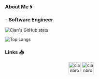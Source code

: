 ### About Me 🌀

### - Software Engineer

![Cian's GitHub stats](https://github-readme-stats.vercel.app/api?username=cianbrophy&hide=stars&theme=chartreuse-dark&count_private=true)

![Top Langs](https://github-readme-stats.vercel.app/api/top-langs/?username=cianbrophy&theme=chartreuse-dark&count_private=true)

### Links 📥

<p align="center"> 
<a href="https://www.codecademy.com/profiles/cianbrophy" target = "blank"><img align="center" src="https://cdn.jsdelivr.net/npm/simple-icons@3.0.1/icons/codecademy.svg" alt = "cianbrophy" height="40" width="40"/></a>
<a href="https://codepen.io/cianbrophy" target = "blank"><img align="center" src="https://cdn.jsdelivr.net/npm/simple-icons@3.0.1/icons/codepen.svg" alt = "cianbrophy" height="40" width="40"/></a>
</p>
